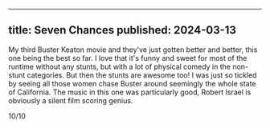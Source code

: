 ----
title: Seven Chances
published: 2024-03-13
----

My third Buster Keaton movie and they've just gotten better and better, this one being the best so far. I love that it's funny and sweet for most of the runtime without any stunts, but with a lot of physical comedy in the non-stunt categories. But then the stunts are awesome too! I was just so tickled by seeing all those women chase Buster around seemingly the whole state of California. The music in this one was particularly good, Robert Israel is obviously a silent film scoring genius.

10/10

